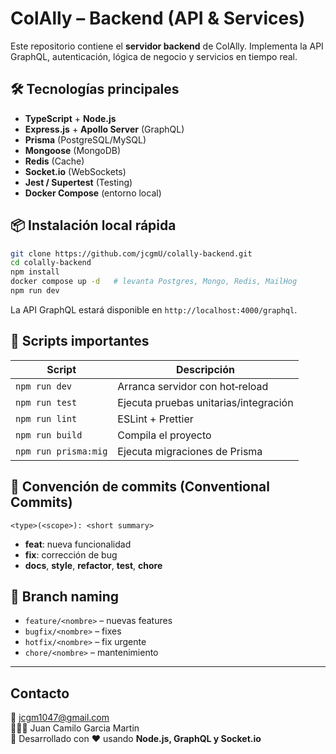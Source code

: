 # ColAlly – Backend (API & Services)

Este repositorio contiene el **servidor backend** de ColAlly. Implementa la API GraphQL, autenticación, lógica de negocio y servicios en tiempo real.

## 🛠️ Tecnologías principales

- **TypeScript** + **Node.js**
- **Express.js** + **Apollo Server** (GraphQL)
- **Prisma** (PostgreSQL/MySQL)
- **Mongoose** (MongoDB)
- **Redis** (Cache)
- **Socket.io** (WebSockets)
- **Jest / Supertest** (Testing)
- **Docker Compose** (entorno local)

## 📦 Instalación local rápida

```bash
git clone https://github.com/jcgmU/colally-backend.git
cd colally-backend
npm install
docker compose up -d   # levanta Postgres, Mongo, Redis, MailHog
npm run dev
```

La API GraphQL estará disponible en `http://localhost:4000/graphql`.

## 🧪 Scripts importantes

| Script               | Descripción                           |
| -------------------- | ------------------------------------- |
| `npm run dev`        | Arranca servidor con hot‑reload       |
| `npm run test`       | Ejecuta pruebas unitarias/integración |
| `npm run lint`       | ESLint + Prettier                     |
| `npm run build`      | Compila el proyecto                   |
| `npm run prisma:mig` | Ejecuta migraciones de Prisma         |

## 🔑 Convención de commits (Conventional Commits)

```
<type>(<scope>): <short summary>
```

- **feat**: nueva funcionalidad
- **fix**: corrección de bug
- **docs**, **style**, **refactor**, **test**, **chore**

## 📝 Branch naming

- `feature/<nombre>` – nuevas features
- `bugfix/<nombre>` – fixes
- `hotfix/<nombre>` – fix urgente
- `chore/<nombre>` – mantenimiento

---

## Contacto

📧 jcgm1047@gmail.com  
👨🏻‍💻 Juan Camilo Garcia Martin  
🚀 Desarrollado con ❤️ usando **Node.js, GraphQL y Socket.io**

